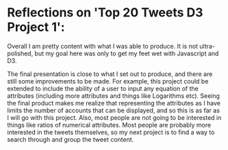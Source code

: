 # Reflections on 'Top 20 Tweets D3 Project 1':

Overall I am pretty content with what I was able to produce. It is not ultra-polished, but my goal here was only to get my feet wet with Javascript and D3.

The final presentation is close to what I set out to produce, and there are still some improvements to be made. For example, this project could be extended to include the ability of a user to input any equation of the attributes (including more attributes and things like Logarithms etc). Seeing the final product makes me realize that representing the attributes as I have limits the number of accounts that can be displayed, and so this is as far as I will go with this project. Also, most people are not going to be interested in things like ratios of numerical attributes. Most people are probably more interested in the tweets themselves, so my next project is to find a way to search through and group the tweet content. 
